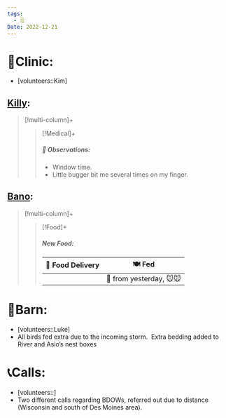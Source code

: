 ```yaml
---
tags:
  - 🗒️
Date: 2022-12-21
---
```


# 🏥Clinic:
- [volunteers::Kim]

## [Killy](../RARE%20Birds/Ed%20Birds/Killy.md):
> [!multi-column]+
>
>> [!Medical]+
>> ##### 🔭 Observations:
>> - Window time.
>> - Little bugger bit me several times on my finger.

## [Bano](../RARE%20Birds/Ed%20Birds/Bano.md):
> [!multi-column]+
>
>
>> [!Food]+
>> ##### New Food:
>> |🚚 Food Delivery| 🍽️ Fed|
>> |---|---|
>>||🐀 from yesterday, 🐭🐭
>

# 🏡Barn:
- [volunteers::Luke]
- All birds fed extra due to the incoming storm.  Extra bedding added to River and Asio’s nest boxes

# 📞Calls:
- [volunteers::]
- Two different calls regarding BDOWs, referred out due to distance (Wisconsin and south of Des Moines area). 